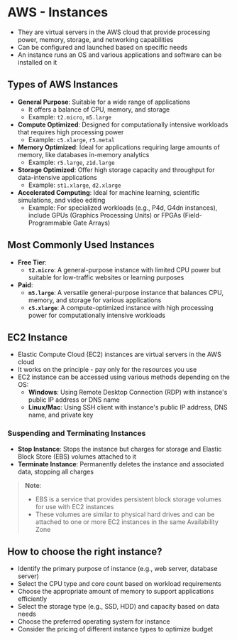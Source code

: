 # AWS - Instances

- They are virtual servers in the AWS cloud that provide processing power, memory, storage, and networking capabilities
- Can be configured and launched based on specific needs
- An instance runs an OS and various applications and software can be installed on it

## Types of AWS Instances
- **General Purpose**: Suitable for a wide range of applications
  - It offers a balance of CPU, memory, and storage
  - Example: `t2.micro`, `m5.large`
- **Compute Optimized**: Designed for computationally intensive workloads that requires high processing power
  - Example: `c5.xlarge`, `r5.metal`
- **Memory Optimized**: Ideal for applications requiring large amounts of memory, like databases in-memory analytics
  - Example: `r5.large`, `z1d.large`
- **Storage Optimized**: Offer high storage capacity and throughput for data-intensive applications 
  - Example: `st1.xlarge`, `d2.xlarge`
- **Accelerated Computing**: Ideal for machine learning, scientific simulations, and video editing 
  - Example: For specialized workloads (e.g., P4d, G4dn instances), include GPUs (Graphics Processing Units) or FPGAs (Field-Programmable Gate Arrays)

## Most Commonly Used Instances
- **Free Tier**:
  - **`t2.micro`**: A general-purpose instance with limited CPU power but suitable for low-traffic websites or learning purposes
- **Paid**:
  - **`m5.large`**: A versatile general-purpose instance that balances CPU, memory, and storage for various applications
  - **`c5.xlarge`**: A compute-optimized instance with high processing power for computationally intensive workloads

## EC2 Instance
- Elastic Compute Cloud (EC2) instances are virtual servers in the AWS cloud
- It works on the principle - pay only for the resources you use
- EC2 instance can be accessed using various methods depending on the OS:
  - **Windows**: Using Remote Desktop Connection (RDP) with instance's public IP address or DNS name
  - **Linux/Mac**: Using SSH client with instance's public IP address, DNS name, and private key

### Suspending and Terminating Instances 
- **Stop Instance**: Stops the instance but charges for storage and Elastic Block Store (EBS) volumes attached to it
- **Terminate Instance**: Permanently deletes the instance and associated data, stopping all charges

> **Note**: 
> - EBS is a service that provides persistent block storage volumes for use with EC2 instances
> - These volumes are similar to physical hard drives and can be attached to one or more EC2 instances in the same Availability Zone

## How to choose the right instance?
- Identify the primary purpose of instance (e.g., web server, database server)
- Select the CPU type and core count based on workload requirements
- Choose the appropriate amount of memory to support applications efficiently
- Select the storage type (e.g., SSD, HDD) and capacity based on data needs
- Choose the preferred operating system for instance
- Consider the pricing of different instance types to optimize budget